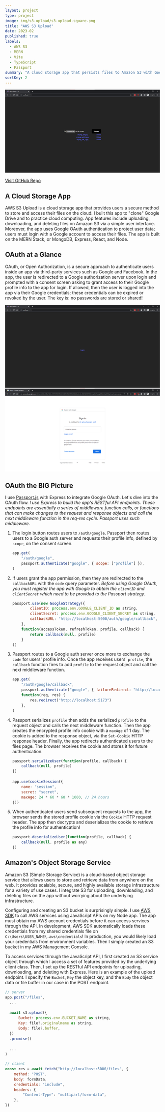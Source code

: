 ```yaml
---
layout: project
type: project
image: img/s3-upload/s3-upload-square.png
title: "AWS S3 Upload"
date: 2023-02
published: true
labels:
  - AWS S3
  - MERN
  - Vite
  - TypeScript
  - Passport
summary: "A cloud storage app that persists files to Amazon S3 with Google OAuth authentication."
sortKey: 2
---
```


<img class="img-fluid" src="../img/s3-upload/s3-upload-home-page.png">

[Visit GitHub Repo](https://github.com/guanhongl/s3-upload-google-auth)

## A Cloud Storage App

AWS S3 Upload is a cloud storage app that provides users a secure method to store and access their files on the cloud. I built this app to "clone" Google Drive and to practice cloud computing. App features include uploading, downloading, and deleting files on Amazon S3 via a simple user interface. Moreover, the app uses Google OAuth authentication to protect user data; users must login with a Google account to access their files. The app is built on the MERN Stack, or MongoDB, Express, React, and Node. 

## OAuth at a Glance

OAuth, or Open Authorization, is a secure approach to authenticate users inside an app via third-party services such as Google and Facebook. In the app, the user is redirected to a Google authorization server upon login and prompted with a consent screen asking to grant access to their Google profile info to the app for login. If allowed, then the user is logged into the app via their Google credentials; these credentials can be expired or revoked by the user. The key is: no passwords are stored or shared! 

<div class="container text-center">
  <div class="row">
    <div class="col">
      <img src="../img/s3-upload/s3-upload-login-page.png" class="img-fluid">
    </div>
    <div class="col">
      <img src="../img/s3-upload/s3-upload-google-oauth.png" class="img-fluid">
    </div>
  </div>
</div>

## OAuth the BIG Picture

I use [Passport.js](https://www.passportjs.org/) with Express to integrate Google OAuth. Let's dive into the OAuth flow. *I use Express to build the app's RESTful API endpoints. These endpoints are essentially a series of middleware function calls, or functions that can make changes to the request and response objects and call the next middleware function in the req-res cycle. Passport uses such middleware.* 

1. The login button routes users to `/auth/google`. Passport then routes users to a Google auth server and requests their profile info, defined by `scope`, on the consent screen.

    ```js
    app.get(
        "/auth/google", 
        passport.authenticate("google", { scope: ["profile"] }),
    )
    ```

2. If users grant the app permission, then they are redirected to the `callbackURL` with the `code` query parameter. *Before using Google OAuth, you must register the app with Google to obtain the `clientID` and `clientSecret` which need to be provided to the Passport strategy*.

    ```js
    passport.use(new GoogleStrategy({
            clientID: process.env.GOOGLE_CLIENT_ID as string,
            clientSecret: process.env.GOOGLE_CLIENT_SECRET as string,
            callbackURL: "http://localhost:5000/auth/google/callback",
        },
        function(accessToken, refreshToken, profile, callback) {
            return callback(null, profile)
        }
    ))
    ```

3. Passport routes to a Google auth server once more to exchange the `code` for users' profile info. Once the app receives users' `profile`, the `callback` function fires to add `profile` to the request object and call the next middleware function.

    ```js
    app.get(
        "/auth/google/callback", 
        passport.authenticate("google", { failureRedirect: "http://localhost:5173/error" }),
        function(req, res) {
            res.redirect("http://localhost:5173")
        },
    )
    ```

4. Passport serializes `profile` then adds the serialized `profile` to the request object and calls the next middleware function. Then the app creates the encrypted profile info cookie with a `maxAge` of 1 day. The cookie is added to the response object, via the `Set-Cookie` HTTP response header. Finally, the app redirects authenticated users to the files page. The browser receives the cookie and stores it for future authentication.

    ```js
    passport.serializeUser(function(profile, callback) {
        callback(null, profile)
    })

    app.use(cookieSession({
        name: "session",
        secret: "secret",
        maxAge: 24 * 60 * 60 * 1000, // 24 hours
    }))
    ```

5. When authenticated users send subsequent requests to the app, the browser sends the stored profile cookie via the `Cookie` HTTP request header. The app then decrypts and deserializes the cookie to retrieve the profile info for authentication!

    ```js
    passport.deserializeUser(function(profile, callback) {
        callback(null, profile as any)
    })
    ```

## Amazon's Object Storage Service

Amazon S3 (Simple Storage Service) is a cloud-based object storage service that allows users to store and retrieve data from anywhere on the web. It provides scalable, secure, and highly available storage infrastructure for a variety of use cases. I integrate S3 for uploading, downloading, and deleting files on the app without worrying about the underlying infrastructure. 

Configuring and creating an S3 bucket is surprisingly simple. I use [AWS SDK](https://aws.amazon.com/sdk-for-javascript/) to call AWS services using JavaScript APIs on my Node app. The app must obtain my AWS account credentials before it can access services through the API. In development, AWS SDK automatically loads these credentials from my shared credentials file on `C:\Users\USER_NAME\.aws\credentials`! In production, you would likely load your credentials from environment variables. Then I simply created an S3 bucket in my AWS Management Console. 

To access services through the JavaScript API, I first created an S3 service object through which I access a set of features provided by the underlying client class. Then, I set up the RESTful API endpoints for uploading, downloading, and deleting with Express. Here is an example of the upload endpoint. I specify the `Bucket`, `Key` the object key, and the `Body` the object data or file buffer in our case in the POST endpoint. 

```js
// server
app.post("/files",
  ...
  
  await s3.upload({
      Bucket: process.env.BUCKET_NAME as string,
      Key: file?.originalname as string,
      Body: file?.buffer,
  })
  .promise()
  
  ...
)
```

```js
// client
const res = await fetch("http://localhost:5000/files", {
    method: "POST",
    body: formData,
    credentials: "include",
    headers: {
        "Content-Type": "multipart/form-data",
    },
})
```
